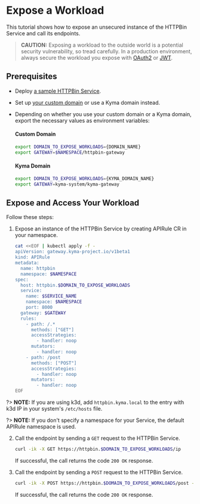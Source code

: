 # Expose a Workload

This tutorial shows how to expose an unsecured instance of the HTTPBin Service and call its endpoints.

> **CAUTION:** Exposing a workload to the outside world is a potential security vulnerability, so tread carefully. In a production environment, always secure the workload you expose with [OAuth2](../01-50-expose-and-secure-a-workload/01-50-expose-and-secure-workload-oauth2.md) or [JWT](../01-50-expose-and-secure-a-workload/01-52-expose-and-secure-workload-jwt.md).

## Prerequisites

* Deploy [a sample HTTPBin Service](../01-00-create-workload.md).
* Set up [your custom domain](../01-10-setup-custom-domain-for-workload.md) or use a Kyma domain instead. 
* Depending on whether you use your custom domain or a Kyma domain, export the necessary values as environment variables:
  
  <!-- tabs:start -->
  #### **Custom Domain**
    
  ```bash
  export DOMAIN_TO_EXPOSE_WORKLOADS={DOMAIN_NAME}
  export GATEWAY=$NAMESPACE/httpbin-gateway
  ```
  #### **Kyma Domain**

  ```bash
  export DOMAIN_TO_EXPOSE_WORKLOADS={KYMA_DOMAIN_NAME}
  export GATEWAY=kyma-system/kyma-gateway
  ```
  <!-- tabs:end -->

## Expose and Access Your Workload

Follow these steps:

1. Expose an instance of the HTTPBin Service by creating APIRule CR in your namespace.

    ```bash
    cat <<EOF | kubectl apply -f -
    apiVersion: gateway.kyma-project.io/v1beta1
    kind: APIRule
    metadata:
      name: httpbin
      namespace: $NAMESPACE
    spec:
      host: httpbin.$DOMAIN_TO_EXPOSE_WORKLOADS
      service:
        name: $SERVICE_NAME
        namespace: $NAMESPACE
        port: 8000
      gateway: $GATEWAY
      rules:
        - path: /.*
          methods: ["GET"]
          accessStrategies:
            - handler: noop
          mutators:
            - handler: noop
        - path: /post
          methods: ["POST"]
          accessStrategies:
            - handler: noop
          mutators:
            - handler: noop
    EOF
    ```
  
?> **NOTE:** If you are using k3d, add `httpbin.kyma.local` to the entry with k3d IP in your system's `/etc/hosts` file. 

?> **NOTE:** If you don't specify a namespace for your Service, the default APIRule namespace is used.

2. Call the endpoint by sending a `GET` request to the HTTPBin Service.

    ```bash
    curl -ik -X GET https://httpbin.$DOMAIN_TO_EXPOSE_WORKLOADS/ip
    ```
    If successful, the call returns the code `200 OK` response.

3. Call the endpoint by sending a `POST` request to the HTTPBin Service.

    ```bash
    curl -ik -X POST https://httpbin.$DOMAIN_TO_EXPOSE_WORKLOADS/post -d "test data"
    ```
    If successful, the call returns the code `200 OK` response.